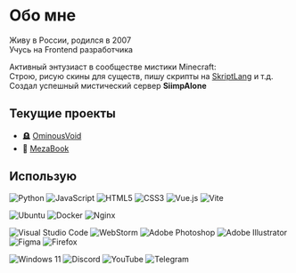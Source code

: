 # Обо мне
Живу в России, родился в 2007<br>
Учусь на Frontend разработчика

Активный энтузиаст в сообществе мистики Minecraft:<br>
Строю, рисую скины для существ, пишу скрипты на [SkriptLang](https://github.com/SkriptLang/Skript) и т.д.<br>
Создал успешный мистический сервер **SiimpAlone**


## Текущие проекты
- 🪦 [OminousVoid](https://ominousvoid.net)
- 📓 [MezaBook](https://book.meza.one)

## Использую
![Python](https://img.shields.io/badge/python-3670A0?style=for-the-badge&logo=python&logoColor=ffdd54) ![JavaScript](https://img.shields.io/badge/javascript-%23323330.svg?style=for-the-badge&logo=javascript&logoColor=%23F7DF1E) ![HTML5](https://img.shields.io/badge/html5-%23E34F26.svg?style=for-the-badge&logo=html5&logoColor=white) ![CSS3](https://img.shields.io/badge/css3-%231572B6.svg?style=for-the-badge&logo=css3&logoColor=white) ![Vue.js](https://img.shields.io/badge/vuejs-%2335495e.svg?style=for-the-badge&logo=vuedotjs&logoColor=%234FC08D) ![Vite](https://img.shields.io/badge/vite-%23646CFF.svg?style=for-the-badge&logo=vite&logoColor=white)

![Ubuntu](https://img.shields.io/badge/Ubuntu-E95420?style=for-the-badge&logo=ubuntu&logoColor=white) ![Docker](https://img.shields.io/badge/docker-%230db7ed.svg?style=for-the-badge&logo=docker&logoColor=white) ![Nginx](https://img.shields.io/badge/nginx-%23009639.svg?style=for-the-badge&logo=nginx&logoColor=white) 

![Visual Studio Code](https://img.shields.io/badge/Visual%20Studio%20Code-0078d7.svg?style=for-the-badge&logo=visual-studio-code&logoColor=white) ![WebStorm](https://img.shields.io/badge/webstorm-143?style=for-the-badge&logo=webstorm&logoColor=white&color=black) ![Adobe Photoshop](https://img.shields.io/badge/adobe%20photoshop-%2331A8FF.svg?style=for-the-badge&logo=adobe%20photoshop&logoColor=white) ![Adobe Illustrator](https://img.shields.io/badge/adobe%20illustrator-%23FF9A00.svg?style=for-the-badge&logo=adobe%20illustrator&logoColor=white) ![Figma](https://img.shields.io/badge/figma-%23F24E1E.svg?style=for-the-badge&logo=figma&logoColor=white) ![Firefox](https://img.shields.io/badge/Firefox-FF7139?style=for-the-badge&logo=Firefox-Browser&logoColor=white)

![Windows 11](https://img.shields.io/badge/Windows%2011-%230079d5.svg?style=for-the-badge&logo=Windows%2011&logoColor=white) ![Discord](https://img.shields.io/badge/Discord-%235865F2.svg?style=for-the-badge&logo=discord&logoColor=white) ![YouTube](https://img.shields.io/badge/YouTube-%23FF0000.svg?style=for-the-badge&logo=YouTube&logoColor=white) ![Telegram](https://img.shields.io/badge/Telegram-2CA5E0?style=for-the-badge&logo=telegram&logoColor=white)

